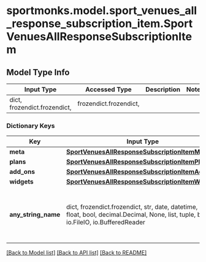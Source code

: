 # sportmonks.model.sport_venues_all_response_subscription_item.SportVenuesAllResponseSubscriptionItem

## Model Type Info
Input Type | Accessed Type | Description | Notes
------------ | ------------- | ------------- | -------------
dict, frozendict.frozendict,  | frozendict.frozendict,  |  | 

### Dictionary Keys
Key | Input Type | Accessed Type | Description | Notes
------------ | ------------- | ------------- | ------------- | -------------
**meta** | [**SportVenuesAllResponseSubscriptionItemMeta**](SportVenuesAllResponseSubscriptionItemMeta.md) | [**SportVenuesAllResponseSubscriptionItemMeta**](SportVenuesAllResponseSubscriptionItemMeta.md) |  | [optional] 
**plans** | [**SportVenuesAllResponseSubscriptionItemPlans**](SportVenuesAllResponseSubscriptionItemPlans.md) | [**SportVenuesAllResponseSubscriptionItemPlans**](SportVenuesAllResponseSubscriptionItemPlans.md) |  | [optional] 
**add_ons** | [**SportVenuesAllResponseSubscriptionItemAddOns**](SportVenuesAllResponseSubscriptionItemAddOns.md) | [**SportVenuesAllResponseSubscriptionItemAddOns**](SportVenuesAllResponseSubscriptionItemAddOns.md) |  | [optional] 
**widgets** | [**SportVenuesAllResponseSubscriptionItemWidgets**](SportVenuesAllResponseSubscriptionItemWidgets.md) | [**SportVenuesAllResponseSubscriptionItemWidgets**](SportVenuesAllResponseSubscriptionItemWidgets.md) |  | [optional] 
**any_string_name** | dict, frozendict.frozendict, str, date, datetime, int, float, bool, decimal.Decimal, None, list, tuple, bytes, io.FileIO, io.BufferedReader | frozendict.frozendict, str, BoolClass, decimal.Decimal, NoneClass, tuple, bytes, FileIO | any string name can be used but the value must be the correct type | [optional]

[[Back to Model list]](../../README.md#documentation-for-models) [[Back to API list]](../../README.md#documentation-for-api-endpoints) [[Back to README]](../../README.md)

